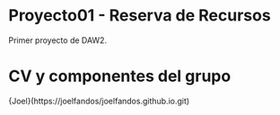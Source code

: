 # Proyecto01 - Reserva de Recursos
Primer proyecto de DAW2.
# CV y componentes del grupo
{Joel}(https://joelfandos/joelfandos.github.io.git)
